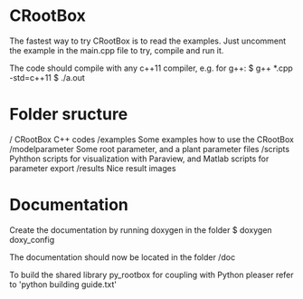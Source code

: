 # CRootBox

The fastest way to try CRootBox is to read the examples. Just uncomment the example in the main.cpp file to try, compile and run it. 

The code should compile with any c++11 compiler, e.g. for g++:
$ g++ *.cpp -std=c++11
$ ./a.out


# Folder sructure

/				          CRootBox C++ codes
/examples 			  Some examples how to use the CRootBox
/modelparameter		Some root parameter, and a plant parameter files
/scripts 			    Pyhthon scripts for visualization with Paraview, and Matlab scripts for parameter export
/results 			    Nice result images


# Documentation

Create the documentation by running doxygen in the folder 
$ doxygen doxy_config

The documentation should now be located in the folder /doc

To build the shared library py_rootbox for coupling with Python pleaser refer to 'python building guide.txt'

